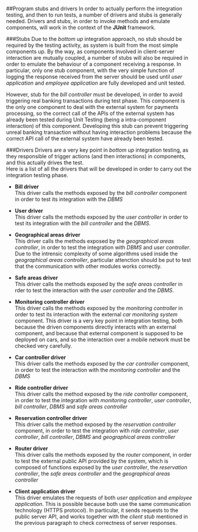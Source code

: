 ##Program stubs and drivers
In order to actually perform the integration testing, and then to run tests, a number of drivers and stubs is generally needed. Drivers and stubs, in order to invoke methods and emulate components, will work in the context of the __JUnit__ framework.

###Stubs
Due to the _bottom up_ integration approach, no stub should be required by the testing activity, as system is built from the most simple components up. By the way, as components involved in client-server interaction are mutually coupled, a number of stubs will also be required in order to emulate the behaviour of a component receiving a response. In particular, only one stub component, with the very simple function of logging the response received from the server should be used until _user application_ and _employee application_ are fully developed and unit tested.

However, stub for the _bill controller_ must be developed, in order to avoid triggering real banking transactions during test phase. This component is the only one component to deal with the external system for payments processing, so the correct call of the APIs of the external system has already been tested during Unit Testing (being a intra-component interaction) of this component. Developing this stub can prevent triggering unreal banking transaction without having interaction problems because the correct API call of the external system have already been tested.

###Drivers
Drivers are a very key point in _bottom up_ integration testing, as they responsible of trigger actions (and then interactions) in components, and this actually drives the test.  
Here is a list of all the drivers that will be developed in order to carry out the integration testing phase.

* __Bill driver__  
  This driver calls the methods exposed by the _bill controller_ component in order to test its integration with the _DBMS_

* __User driver__  
  This driver calls the methods exposed by the _user controller_ in order to test its integration with the _bill controller_ and the _DBMS_.

* __Geographical areas driver__  
  This driver calls the methods exposed by the _geographical areas controller_, in order to test the integration with _DBMS_ and _user controller_. Due to the intrensic complexity of some algorithms used inside the _geographical areas controller_, particular attenction should be put to test that the communication with other modules works correctly.

* __Safe areas driver__  
  This driver calls the methods exposed by the _safe areas controller_ in rder to test the interaction with the _user controller_ and the _DBMS_.

* __Monitoring controller driver__  
  This driver calls the methods exposed by the _monitoring controller_ in order to test its interaction with the external _car monitoring system_ component. This driver is a very key point in integration testing, both because the driven components directly interacts with an external component, and because that external component is supposed to be deployed on cars, and so the interaction over a mobile network must be checked very carefully.

* __Car controller driver__  
  This driver calls the methods exposed by the _car controller_ component, in order to test the interaction with the _monitoring controller_ and the _DBMS_

* __Ride controller driver__  
  This driver calls the method exposed by the _ride controller_ component, in order to test the integration with _monitoring controller_, _user controller_, _bill controller_, _DBMS_ and _safe areas controller_

* __Reservation controller driver__  
  This driver calls the method exposed by the _reservation controller_ component, in order to test the integration with _ride controller_, _user controller_, _bill controller_, _DBMS_ and _geographical areas controller_

* __Router driver__  
  This driver calls the methods exposed by the _router_ component, in order to test the external public API provided by the system, which is composed of functions exposed by the _user controller_, the _reservation controller_, the _safe areas controller_ and the _geographical areas controller_

* __Client application driver__  
  This driver emulates the requests of both _user application_ and _employee application_. This is possible because both use the same communication technology (HTTPS protocol). In particular, it sends requests to the public server API, and works together with the _client stub_ mentioned in the previous paragraph to check correctness of server responses.